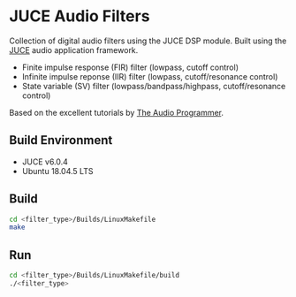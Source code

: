 # JUCE Audio Filters

Collection of digital audio filters using the JUCE DSP module. Built using the [JUCE](https://github.com/juce-framework/JUCE) 
audio application framework.

* Finite impulse response (FIR) filter (lowpass, cutoff control)
* Infinite impulse reponse (IIR) filter (lowpass, cutoff/resonance control)
* State variable (SV) filter (lowpass/bandpass/highpass, cutoff/resonance control)

Based on the excellent tutorials by [The Audio Programmer](https://github.com/TheAudioProgrammer/).

## Build Environment
* JUCE v6.0.4
* Ubuntu 18.04.5 LTS

## Build
```bash
cd <filter_type>/Builds/LinuxMakefile
make
```

## Run
```bash
cd <filter_type>/Builds/LinuxMakefile/build
./<filter_type>
```